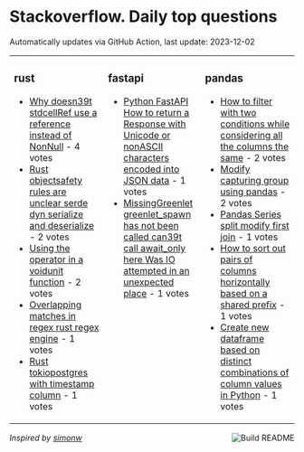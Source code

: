 # Stackoverflow. Daily top questions 

Automatically updates via GitHub Action, last update: <!-- date starts -->2023-12-02<!-- date ends -->


<table><tr><td valign="top" width="33%">

### rust
<!-- rust starts -->
* [Why doesn39t stdcellRef use a reference instead of NonNull](https://stackoverflow.com/questions/77590672/why-doesnt-stdcellref-use-a-reference-instead-of-nonnull) - 4 votes
* [Rust  objectsafety rules are unclear  serde dyn serialize and deserialize](https://stackoverflow.com/questions/77589275/rust-object-safety-rules-are-unclear-serde-dyn-serialize-and-deserialize) - 2 votes
* [Using the  operator in a voidunit function](https://stackoverflow.com/questions/77589047/using-the-operator-in-a-void-unit-function) - 2 votes
* [Overlapping matches in regex rust regex engine](https://stackoverflow.com/questions/77587365/overlapping-matches-in-regex-rust-regex-engine) - 1 votes
* [Rust tokiopostgres with timestamp column](https://stackoverflow.com/questions/77588919/rust-tokio-postgres-with-timestamp-column) - 1 votes
<!-- rust ends -->
</td><td valign="top" width="34%">


### fastapi
<!-- fastapi starts -->
* [Python FastAPI How to return a Response with Unicode or nonASCII characters encoded into JSON data](https://stackoverflow.com/questions/77584118/python-fastapi-how-to-return-a-response-with-unicode-or-non-ascii-characters-en) - 1 votes
* [MissingGreenlet greenlet_spawn has not been called can39t call await_only here Was IO attempted in an unexpected place](https://stackoverflow.com/questions/77584834/missinggreenlet-greenlet-spawn-has-not-been-called-cant-call-await-only-her) - 1 votes
<!-- fastapi ends -->
</td><td valign="top" width="34%">


### pandas
<!-- pandas starts -->
* [How to filter with two conditions while considering all the columns the same](https://stackoverflow.com/questions/77586014/how-to-filter-with-two-conditions-while-considering-all-the-columns-the-same) - 2 votes
* [Modify capturing group using pandas](https://stackoverflow.com/questions/77587845/modify-capturing-group-using-pandas) - 2 votes
* [Pandas Series split modify first join](https://stackoverflow.com/questions/77591118/pandas-series-split-modify-first-join) - 1 votes
* [How to sort out pairs of columns horizontally based on a shared prefix](https://stackoverflow.com/questions/77590877/how-to-sort-out-pairs-of-columns-horizontally-based-on-a-shared-prefix) - 1 votes
* [Create new dataframe based on distinct combinations of column values in Python](https://stackoverflow.com/questions/77588767/create-new-dataframe-based-on-distinct-combinations-of-column-values-in-python) - 1 votes
<!-- pandas ends -->
</td></tr></table>

<a href="https://github.com/hp0404/hp0404/actions"><img src="https://github.com/hp0404/hp0404/workflows/Build%20README/badge.svg" align="right" alt="Build README"></a> <p>*Inspired by  [simonw](https://github.com/simonw/simonw)*</p>
